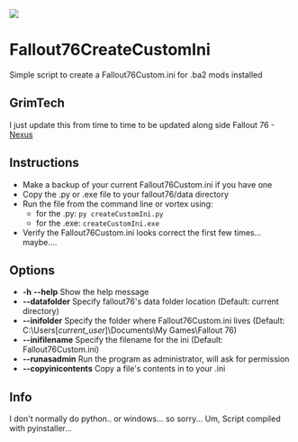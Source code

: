 ![](https://staticdelivery.nexusmods.com/mods/2590/images/314/314-1558456148-714359290.png)

# Fallout76CreateCustomIni
Simple script to create a Fallout76Custom.ini for .ba2 mods installed

## GrimTech
I just update this from time to time to be updated along side Fallout 76 - <a href="https://www.nexusmods.com/fallout76/mods/314" target="_blank">Nexus</a>

## Instructions
  * Make a backup of your current Fallout76Custom.ini if you have one
  * Copy the .py or .exe file to your fallout76/data directory
  * Run the file from the command line or vortex using:
    * for the .py: `py createCustomIni.py`
    * for the .exe: `createCustomIni.exe`
  * Verify the Fallout76Custom.ini looks correct the first few times... maybe....

## Options
  * __-h__ __--help__ Show the help message
  * __--datafolder__ Specify fallout76\'s data folder location (Default: current directory)
  * __--inifolder__ Specify the folder where Fallout76Custom.ini lives (Default: C:\Users\[*current_user*]\Documents\My Games\Fallout 76)
  * __--inifilename__ Specify the filename for the ini (Default: Fallout76Custom.ini)
  * __--runasadmin__ Run the program as administrator, will ask for permission
  * __--copyinicontents__ Copy a file's contents in to your .ini

## Info
I don't normally do python.. or windows... so sorry...
Um, Script compiled with pyinstaller...
